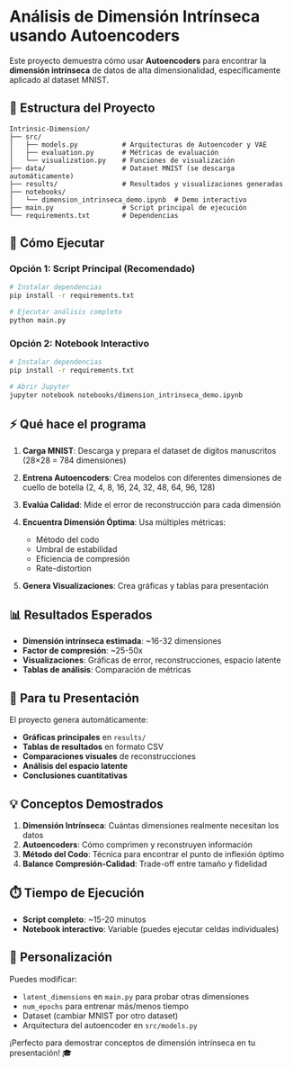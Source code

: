 # Análisis de Dimensión Intrínseca usando Autoencoders

Este proyecto demuestra cómo usar **Autoencoders** para encontrar la **dimensión intrínseca** de datos de alta dimensionalidad, específicamente aplicado al dataset MNIST.

## 📁 Estructura del Proyecto

```
Intrinsic-Dimension/
├── src/
│   ├── models.py           # Arquitecturas de Autoencoder y VAE
│   ├── evaluation.py       # Métricas de evaluación
│   └── visualization.py    # Funciones de visualización
├── data/                   # Dataset MNIST (se descarga automáticamente)
├── results/                # Resultados y visualizaciones generadas
├── notebooks/
│   └── dimension_intrinseca_demo.ipynb  # Demo interactivo
├── main.py                 # Script principal de ejecución
└── requirements.txt        # Dependencias
```

## 🚀 Cómo Ejecutar

### Opción 1: Script Principal (Recomendado)
```bash
# Instalar dependencias
pip install -r requirements.txt

# Ejecutar análisis completo
python main.py
```

### Opción 2: Notebook Interactivo
```bash
# Instalar dependencias
pip install -r requirements.txt

# Abrir Jupyter
jupyter notebook notebooks/dimension_intrinseca_demo.ipynb
```

## ⚡ Qué hace el programa

1. **Carga MNIST**: Descarga y prepara el dataset de dígitos manuscritos (28×28 = 784 dimensiones)

2. **Entrena Autoencoders**: Crea modelos con diferentes dimensiones de cuello de botella (2, 4, 8, 16, 24, 32, 48, 64, 96, 128)

3. **Evalúa Calidad**: Mide el error de reconstrucción para cada dimensión

4. **Encuentra Dimensión Óptima**: Usa múltiples métricas:
   - Método del codo
   - Umbral de estabilidad
   - Eficiencia de compresión
   - Rate-distortion

5. **Genera Visualizaciones**: Crea gráficas y tablas para presentación

## 📊 Resultados Esperados

- **Dimensión intrínseca estimada**: ~16-32 dimensiones
- **Factor de compresión**: ~25-50x
- **Visualizaciones**: Gráficas de error, reconstrucciones, espacio latente
- **Tablas de análisis**: Comparación de métricas

## 🎯 Para tu Presentación

El proyecto genera automáticamente:

- **Gráficas principales** en `results/`
- **Tablas de resultados** en formato CSV
- **Comparaciones visuales** de reconstrucciones
- **Análisis del espacio latente**
- **Conclusiones cuantitativas**

## 💡 Conceptos Demostrados

1. **Dimensión Intrínseca**: Cuántas dimensiones realmente necesitan los datos
2. **Autoencoders**: Cómo comprimen y reconstruyen información
3. **Método del Codo**: Técnica para encontrar el punto de inflexión óptimo
4. **Balance Compresión-Calidad**: Trade-off entre tamaño y fidelidad

## ⏱️ Tiempo de Ejecución

- **Script completo**: ~15-20 minutos
- **Notebook interactivo**: Variable (puedes ejecutar celdas individuales)

## 🔧 Personalización

Puedes modificar:
- `latent_dimensions` en `main.py` para probar otras dimensiones
- `num_epochs` para entrenar más/menos tiempo
- Dataset (cambiar MNIST por otro dataset)
- Arquitectura del autoencoder en `src/models.py`

¡Perfecto para demostrar conceptos de dimensión intrínseca en tu presentación! 🎓